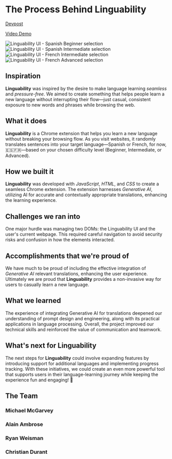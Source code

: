 # The Process Behind Linguability
[Devpost](https://devpost.com/software/linguability)

[Video Demo](https://www.youtube.com/watch?v=8DfAJzRVyMA)

![Linguability UI - Spanish Beginner selection](https://i.imgur.com/SJpKybS.jpeg)
![Linguability UI - Spanish Intermediate selection](https://i.imgur.com/niA5Mlu.jpeg)
![Linguability UI - French Intermediate selection](https://i.imgur.com/w2Ad5dI.jpeg)
![Linguability UI - French Advanced selection](https://i.imgur.com/Y9kLJw3.jpeg)

## Inspiration
**Linguability** was inspired by the desire to make language learning _seamless_ and _pressure-free_. We aimed to create something that helps people learn a new language without interrupting their flow—just casual, consistent exposure to new words and phrases while browsing the web.

## What it does
**Linguability** is a Chrome extension that helps you learn a new language without breaking your browsing flow. As you visit websites, it randomly translates sentences into your target language—Spanish or French, for now, 🇪🇸🇫🇷—based on your chosen difficulty level (Beginner, Intermediate, or Advanced).

## How we built it
**Linguability** was developed with _JavaScript_, _HTML_, and _CSS_  to create a seamless Chrome extension. The extension harnesses _Generative AI_, utilizing AI for accurate and contextually appropriate translations, enhancing the learning experience.

## Challenges we ran into
One major hurdle was managing two DOMs: the Linguability UI and the user's current webpage. This required careful navigation to avoid security risks and confusion in how the elements interacted.

## Accomplishments that we're proud of
We have much to be proud of including the effective integration of _Generative AI_ relevant translations, enhancing the user experience. Ultimately we are proud that **Linguability** provides a non-invasive way for users to casually learn a new language.

## What we learned
The experience of integrating Generative AI for translations deepened our understanding of prompt design and engineering, along with its practical applications in language processing. Overall, the project improved our technical skills and reinforced the value of communication and teamwork.

## What's next for **Linguability**
The next steps for **Linguability** could involve expanding features by introducing support for additional languages and implementing progress tracking. With these initiatives, we could create an even more powerful tool that supports users in their language-learning journey while keeping the experience fun and engaging! 🎉

## The Team
### Michael McGarvey
### Alain Ambrose
### Ryan Weisman
### Christian Durant
